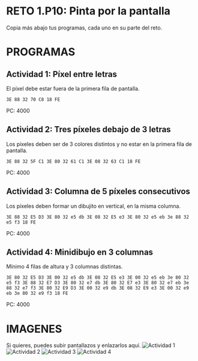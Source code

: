# RETO 1.P10: Pinta por la pantalla
Copia más abajo tus programas, cada uno en su parte del reto.

# PROGRAMAS

## Actividad 1: Píxel entre letras
El píxel debe estar fuera de la primera fila de pantalla.
```
3E 88 32 70 C8 18 FE
```
PC: 4000

## Actividad 2: Tres píxeles debajo de 3 letras
Los píxeles deben ser de 3 colores distintos y no estar en la primera fila de pantalla.
```
3E 88 32 5F C1 3E 80 32 61 C1 3E 08 32 63 C1 18 FE
```
PC: 4000

## Actividad 3: Columna de 5 píxeles consecutivos
Los píxeles deben formar un dibujito en vertical, en la misma columna.
```
3E 88 32 E5 D3 3E 80 32 e5 db 3E 08 32 E5 e3 3E 80 32 e5 eb 3e 88 32 e5 f3 18 FE
```
PC: 4000

## Actividad 4: Minidibujo en 3 columnas
Mínimo 4 filas de altura y 3 columnas distintas.
```
3E 80 32 E5 D3 3E 00 32 e5 db 3E 08 32 E5 e3 3E 00 32 e5 eb 3e 80 32 e5 f3 3E 88 32 E7 D3 3E 80 32 e7 db 3E 80 32 E7 e3 3E 80 32 e7 eb 3e 88 32 e7 f3 3E 80 32 E9 D3 3E 00 32 e9 db 3E 08 32 E9 e3 3E 00 32 e9 eb 3e 80 32 e9 f3 18 FE
```
PC: 4000

# IMAGENES
Si quieres, puedes subir pantallazos y enlazarlos aquí.
![Actividad 1](/tuimagen1.png)
![Actividad 2](/tuimagen2.png)
![Actividad 3](/tuimagen3.png)
![Actividad 4](/tuimagen4.png)
